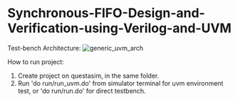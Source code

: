 # Synchronous-FIFO-Design-and-Verification-using-Verilog-and-UVM

Test-bench Architecture:
![generic_uvm_arch](https://github.com/tonyalfred/Synchronous-FIFO-Design-and-Verification-using-Verilog-and-UVM/assets/82821323/3f517c52-c432-4da2-b868-14e79be04524)

How to run project:
1. Create project on questasim, in the same folder.
2. Run 'do run/run_uvm.do' from simulator terminal for uvm environment test, or 'do run/run.do' for direct testbench.

